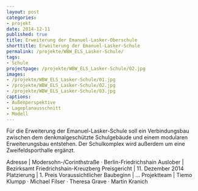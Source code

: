```yaml
---
layout: post
categories:
- projekt
date: 2014-12-11
published: true
title: Erweiterung der Emanuel-Lasker-Oberschule
shorttitle: Erweiterung der Emanuel-Lasker-Schule
permalink: /projekte/WBW_ELS_Lasker-Schule/
tags: 
- Schule
projectpage: /projekte/WBW_ELS_Lasker-Schule/02.jpg
images:
- /projekte/WBW_ELS_Lasker-Schule/01.jpg
- /projekte/WBW_ELS_Lasker-Schule/02.jpg
- /projekte/WBW_ELS_Lasker-Schule/03.jpg
captions:
- Außenperspektive
- Lageplanausschnitt
- Modell
---
```

Für die Erweiterung der Emanuel-Lasker-Schule soll ein Verbindungsbau zwischen dem denkmalgeschützte Schulgebäude und einem modularen Erweiterungsbau entstehen. Der Schulkomplex wird außerdem um eine Zweifeldsporthalle ergänzt.

Adresse						|	Modersohn-/Corinthstraße · Berlin-Friedrichshain
Auslober					|	Bezirksamt Friedrichshain-Kreuzberg
Preisgericht				|	11. Dezember 2014
Platzierung					|	1. Preis
Voraussichtlicher Baubeginn	|	…
Projektteam					|	Tiemo Klumpp · Michael Filser · Theresa Grave · Martin Kranich